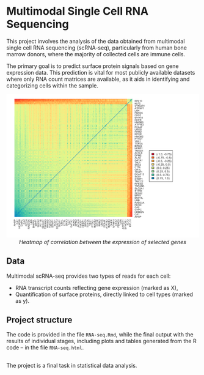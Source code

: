
# Multimodal Single Cell RNA Sequencing

This project involves the analysis of the data obtained from multimodal single cell RNA sequencing (scRNA-seq), particularly from human bone marrow donors, where the majority of collected cells are immune cells.


The primary goal is to predict surface protein signals based on gene expression data. This prediction is vital for most publicly available datasets where only RNA count matrices are available, as it aids in identifying and categorizing cells within the sample.

<p align="center">
  <img src="images/heatmap.png" alt="correlation heatmap"/>
  <i>Heatmap of correlation between the expression of selected genes</i>
</p>

## Data
Multimodal scRNA-seq provides two types of reads for each cell:

* RNA transcript counts reflecting gene expression (marked as X),
* Quantification of surface proteins, directly linked to cell types (marked as y).

## Project structure
The code is provided in the file ```RNA-seq.Rmd```, while the final output with the results of individual stages, including plots and tables generated from the R code – in the file ```RNA-seq.html```.

##
The project is a final task in statistical data analysis.
